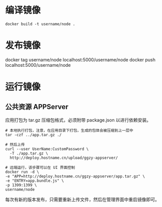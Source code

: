# 编译镜像

```
docker build -t username/node .
```

# 发布镜像

docker tag username/node localhost:5000/username/node
docker push localhost:5000/username/node

# 运行镜像

## 公共资源 APPServer

应用打包为 tar.gz 压缩包格式，必须附带 package.json 以进行依赖安装。

```
# 本地执行打包，注意，在应用目录下打包，生成的包体会被压缩到上一层中
tar -czf ../app.tar.gz ./

# 然后上传
curl --user UserName:CustomPassword \
  -T ./app.tar.gz \
  http://deploy.hostname.cn/upload/ggzy-appserver/

# 远端运行，该步骤可以在 UI 界面控制
docker run -d \
-e "APP=http://deploy.hostname.cn/ggzy-appserver/app.tar.gz" \
-e "ENTRY=app.bundle.js" \
-p 1399:1399 \
username/node
```

每次有新的版本发布，只需要重新上传文件，然后在管理界面中重启镜像即可。
